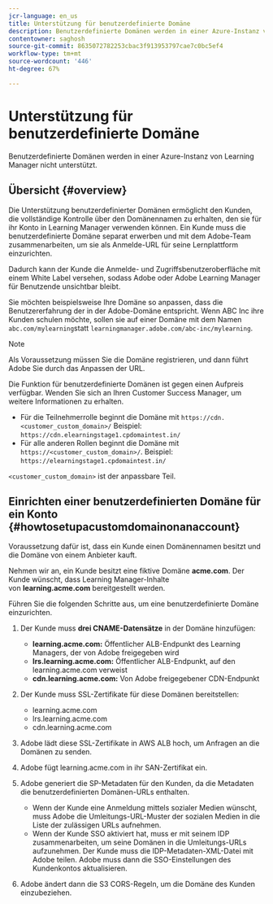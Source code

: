 ```yaml
---
jcr-language: en_us
title: Unterstützung für benutzerdefinierte Domäne
description: Benutzerdefinierte Domänen werden in einer Azure-Instanz von Learning Manager nicht unterstützt.
contentowner: saghosh
source-git-commit: 8635072782253cbac3f913953797cae7c0bc5ef4
workflow-type: tm+mt
source-wordcount: '446'
ht-degree: 67%

---
```




# Unterstützung für benutzerdefinierte Domäne

Benutzerdefinierte Domänen werden in einer Azure-Instanz von Learning Manager nicht unterstützt.

## Übersicht {#overview}

Die Unterstützung benutzerdefinierter Domänen ermöglicht den Kunden, die vollständige Kontrolle über den Domänennamen zu erhalten, den sie für ihr Konto in Learning Manager verwenden können. Ein Kunde muss die benutzerdefinierte Domäne separat erwerben und mit dem Adobe-Team zusammenarbeiten, um sie als Anmelde-URL für seine Lernplattform einzurichten.

Dadurch kann der Kunde die Anmelde- und Zugriffsbenutzeroberfläche mit einem White Label versehen, sodass Adobe oder Adobe Learning Manager für Benutzende unsichtbar bleibt.

Sie möchten beispielsweise Ihre Domäne so anpassen, dass die Benutzererfahrung der in der Adobe-Domäne entspricht. Wenn ABC Inc ihre Kunden schulen möchte, sollen sie auf einer Domäne mit dem Namen `abc.com/mylearning`statt `learningmanager.adobe.com/abc-inc/mylearning`.

>[!NOTE]
>
>Als Voraussetzung müssen Sie die Domäne registrieren, und dann führt Adobe Sie durch das Anpassen der URL.


Die Funktion für benutzerdefinierte Domänen ist gegen einen Aufpreis verfügbar. Wenden Sie sich an Ihren Customer Success Manager, um weitere Informationen zu erhalten.

* Für die Teilnehmerrolle beginnt die Domäne mit `https://cdn.<customer_custom_domain>/` Beispiel: `https://cdn.elearningstage1.cpdomaintest.in/`
* Für alle anderen Rollen beginnt die Domäne mit `https://<customer_custom_domain>/`. Beispiel: `https://elearningstage1.cpdomaintest.in/`

`<customer_custom_domain>` ist der anpassbare Teil.

## Einrichten einer benutzerdefinierten Domäne für ein Konto {#howtosetupacustomdomainonanaccount}

Voraussetzung dafür ist, dass ein Kunde einen Domänennamen besitzt und die Domäne von einem Anbieter kauft.

Nehmen wir an, ein Kunde besitzt eine fiktive Domäne **acme.com**. Der Kunde wünscht, dass Learning Manager-Inhalte von **learning.acme.com** bereitgestellt werden.

Führen Sie die folgenden Schritte aus, um eine benutzerdefinierte Domäne einzurichten.

1. Der Kunde muss **drei CNAME-Datensätze** in der Domäne hinzufügen:

   * **learning.acme.com:** Öffentlicher ALB-Endpunkt des Learning Managers, der von Adobe freigegeben wird
   * **lrs.learning.acme.com:** Öffentlicher ALB-Endpunkt, auf den learning.acme.com verweist
   * **cdn.learning.acme.com:** Von Adobe freigegebener CDN-Endpunkt

1. Der Kunde muss SSL-Zertifikate für diese Domänen bereitstellen:

   * learning.acme.com
   * lrs.learning.acme.com
   * cdn.learning.acme.com

1. Adobe lädt diese SSL-Zertifikate in AWS ALB hoch, um Anfragen an die Domänen zu senden.
1. Adobe fügt learning.acme.com in ihr SAN-Zertifikat ein.
1. Adobe generiert die SP-Metadaten für den Kunden, da die Metadaten die benutzerdefinierten Domänen-URLs enthalten.

   * Wenn der Kunde eine Anmeldung mittels sozialer Medien wünscht, muss Adobe die Umleitungs-URL-Muster der sozialen Medien in die Liste der zulässigen URLs aufnehmen.
   * Wenn der Kunde SSO aktiviert hat, muss er mit seinem IDP zusammenarbeiten, um seine Domänen in die Umleitungs-URLs aufzunehmen. Der Kunde muss die IDP-Metadaten-XML-Datei mit Adobe teilen. Adobe muss dann die SSO-Einstellungen des Kundenkontos aktualisieren.

1. Adobe ändert dann die S3 CORS-Regeln, um die Domäne des Kunden einzubeziehen.

